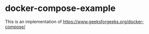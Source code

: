 # docker-compose-example
This is an implementation of https://www.geeksforgeeks.org/docker-compose/
